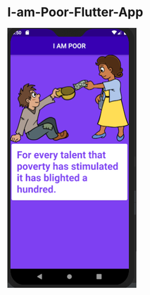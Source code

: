 # I-am-Poor-Flutter-App
<img src="https://github.com/Naveenkumarhacker/I-am-Poor-Flutter-App/blob/master/I%20am%20Poor/poor.PNG" />
